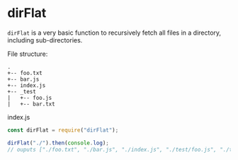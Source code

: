 # dirFlat

`dirFlat` is a very basic function to recursively fetch all files in a directory, including sub-directories. 

File structure:
```
.
+-- foo.txt
+-- bar.js
+-- index.js
+-- _test
|   +-- foo.js
|   +-- bar.txt
```

index.js
```js
const dirFlat = require("dirFlat");

dirFlat("./").then(console.log);
// ouputs ["./foo.txt", "./bar.js", "./index.js", "./test/foo.js", "./test/bar.txt"]
```